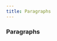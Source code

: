 ```yaml
---
title: Paragraphs
---
```


<h3 id="group-paragraphs" class="sub-group-title" data-anchor="paragraphs">Paragraphs</h3>
